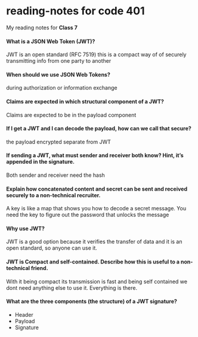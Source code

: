 # reading-notes for code 401

My reading notes for **Class 7**

#### What is a JSON Web Token (JWT)?

JWT is an open standard (RFC 7519) this is a compact way of of securely transmitting info from one party to another

#### When should we use JSON Web Tokens?

during authorization or information exchange

#### Claims are expected in which structural component of a JWT?

Claims are expected to be in the payload component

#### If I get a JWT and I can decode the payload, how can we call that secure?

the payload encrypted separate from JWT

#### If sending a JWT, what must sender and receiver both know? Hint, it’s appended in the signature.

Both sender and receiver need the hash

#### Explain how concatenated content and secret can be sent and received securely to a non-technical recruiter.

A key is like a map that shows you how to decode a secret message. You need the key to figure out the password that unlocks the message

#### Why use JWT?

JWT is a good option because it verifies the transfer of data and it is an open standard, so anyone can use it.

#### JWT is Compact and self-contained. Describe how this is useful to a non-technical friend.

With it being compact its transmission is fast and being self contained we dont need anything else to use it. Everything is there.

#### What are the three components (the structure) of a JWT signature?

* Header
* Payload
* Signature
